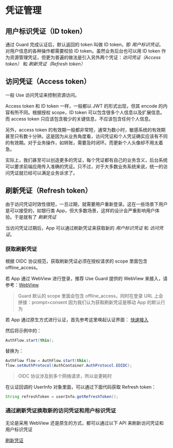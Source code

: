 # 凭证管理

<LastUpdated/>

## 用户标识凭证（ID token）

通过 Guard 完成认证后，默认返回的 token 叫做 ID token，即 _用户标识凭证_。对用户信息的各种操作都需要校验 ID token。虽然业务后台也可以用 ID token 作为资源管理凭证，但更为普遍的做法是引入另外两个凭证：_访问凭证（Access token）_ 和 _刷新凭证（Refresh token）_

## 访问凭证（Access token）

一般 Use 访问凭证来控制资源访问。

Access token 和 ID token 一样，一般都以 JWT 的形式出现，但其 encode 的内容有所不同。根据授权 scope，ID token 可以包含很多个人信息以及扩展信息。而 access token 只应该包含极少的关键信息，不应该包含任何个人信息。

另外，access token 的有效期一般都非常短，通常为数小时，敏感系统的有效期甚至只有数十分钟。这是因为从业务角度看，访问凭证和个人凭证确实应该有不同的有效期。对于业务操作，如转账，需要及时闭环。而更新个人头像却不用太着急。

实际上，我们甚至可以创造更多的凭证，每个凭证都有自己的业务含义，后台系统可以要求前端应用传入准确的凭证。只不过，对于大多数业务系统来说，统一的访问凭证就已经可以满足业务诉求了。

## 刷新凭证（Refresh token）

由于访问凭证时效性很短，一旦过期，就需要用户重新登录。这在一些场景下用户是可以接受的，如银行类 App，但大多数场景，这样的设计会严重影响用户体验。于是就有了 _刷新凭证_

当访问凭证过期后，App 可以通过刷新凭证来获取新的 _用户标识凭证_ 和 _访问凭证_。

### 获取刷新凭证

根据 OIDC 协议规范，获取刷新凭证必须在授权请求的 scope 里面包含 offline_access。

若 App 通过 WebView 进行登录，推荐 Use Guard 提供的 WebView 来接入，请参考：[WebView](./webview.md)

> Guard 默认的 scope 里面会包含 offline_access，同时在登录 URL 上会拼接：prompt=consent 因为我们认为获取刷新凭证是移动 App 的默认行为

若 App 通过原生方式进行认证，首先参考这里唤起认证界面： [快速接入](./../quick.md)

然后将示例中的：

```java
AuthFlow.start(this);
```

替换为：

```java
AuthFlow flow = AuthFlow.start(this);
flow.setAuthProtocol(AuthContainer.AuthProtocol.EOIDC);
```

> OIDC 协议涉及到多个网络请求，所以会更耗时

在认证回调的 UserInfo 对象里面，可以通过下面代码获取 Refresh token：

```java
String refreshToken = userInfo.getRefreshToken();
```

### 通过刷新凭证换取新的访问凭证和用户标识凭证

无论是采用 WebView 还是原生的方式，都可以通过以下 API 来刷新访问凭证和用户标识凭证

[刷新凭证](https://docs.authing.cn/v2/reference/sdk-for-android/protocol/#%E9%80%9A%E8%BF%87-refresh-token-%E8%8E%B7%E5%8F%96%E6%96%B0%E7%9A%84-access-token-%E5%92%8C-id-token)
